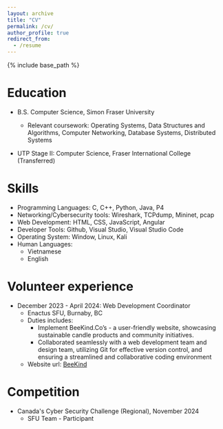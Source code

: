 ```yaml
---
layout: archive
title: "CV"
permalink: /cv/
author_profile: true
redirect_from:
  - /resume
---
```


{% include base_path %}

# Education

- B.S. Computer Science, Simon Fraser University

  - Relevant coursework: Operating Systems, Data Structures and Algorithms, Computer Networking, Database Systems, Distributed Systems

- UTP Stage II: Computer Science, Fraser International College (Transferred)

# Skills

- Programming Languages: C, C++, Python, Java, P4
- Networking/Cybersecurity tools: Wireshark, TCPdump, Mininet, pcap
- Web Development: HTML, CSS, JavaScript, Angular
- Developer Tools: Github, Visual Studio, Visual Studio Code
- Operating System: Window, Linux, Kali
- Human Languages:
  - Vietnamese
  - English

# Volunteer experience

- December 2023 - April 2024: Web Development Coordinator
  - Enactus SFU, Burnaby, BC
  - Duties includes:
    - Implement BeeKind.Co’s - a user-friendly website, showcasing sustainable candle products and community initiatives.
    - Collaborated seamlessly with a web development team and design team, utilizing Git for effective version control, and ensuring a streamlined and collaborative coding environment
  - Website url: [BeeKind](https://thebeekind.company/)

# Competition

- Canada's Cyber Security Challenge (Regional), November 2024
  - SFU Team - Participant
